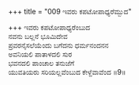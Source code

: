 +++
title = "009 ಇವರು ಕಪಟೋಪಾಧ್ಯರೆಮ್ಬುದ"

+++
ಇವರು ಕಪಟೋಪಾಧ್ಯರೆಂಬುದ  
ನವನು ಬಲ್ಲನೆ ಭೂಮಿದೇವ  
ಪ್ರವರನೈಸಲೆಯೆಂದು ಬಗೆದನು ಧರ್ಮನಂದನನ   
ಅವನಿಯಲಿ ಪಾತಾಳದಲಿ ಸುರ  
ಭವನದಲಿ ಪಾಂಚಾಲ ತನುಜೆಗೆ  
ಯುವತಿಯರು ಸರಿಯಲ್ಲವೆಂಬುದ ಕೇಳ್ದೆವಾವೆಂದ      ॥9॥